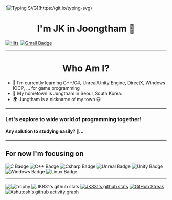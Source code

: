 [![Typing SVG](https://readme-typing-svg.herokuapp.com?color=%2300F706&size=30&duration=2500&vCenter=true&lines=Welcome+to+my+github!)](https://git.io/typing-svg)
# <center>I'm JK in Joongtham 👋</center>
[![Hits](https://hits.seeyoufarm.com/api/count/incr/badge.svg?url=https%3A%2F%2Fgithub.com%2Fgjbae1212%2Fhit-counter&count_bg=%233FD1FF&title_bg=%23FF9744&icon=&icon_color=%2399FF3A&title=hits&edge_flat=false)](https://github.com/JK831)
[![Gmail Badge](https://img.shields.io/badge/Gmail-D14836?style=flat&logo=Gmail&logoColor=white)](mailto:rhe9788@gmail.com)
<hr>

# <center>Who Am I?</center>
- 🌱 I’m currently learning C++/C#, Unreal/Unity Engine, DirectX, Windows IOCP, ... for game programming
- 🚅 My hometown is Jungtham in Seoul, South Korea.
- 🌍 Jungtham is a nickname of my town 😃
<hr>

### Let's explore to wide world of programming together!
#### Any solution to studying easily? 🤔...
<hr>

## For now I'm focusing on
![C Badge](https://img.shields.io/badge/C-A8B9CC?style=flat&logo=C&logoColor=000000)
![C++ Badge](https://img.shields.io/badge/C++-00599C?style=flat&logo=cplusplus&logoColor=FFFFFF)
![Csharp Badge](https://img.shields.io/badge/-C%23%20-239120?style=flat&logo=C%20Sharp&logoColor=FFFFFF)
![Unreal Badge](https://img.shields.io/badge/Unreal-0E1128?style=flat&logo=UnrealEngine&logoColor=FFFFFF)
![Unity Badge](https://img.shields.io/badge/Unity-black?style=flat&logo=Unity&logoColor=FFFFFF)
![Windows Badge](https://img.shields.io/badge/Windows-white?style=flat&logo=windows&logoColor=0078D6)
![Linux Badge](https://img.shields.io/badge/Linux-white?style=flat&logo=linux&logoColor=FCC624)
<hr>



![trophy](https://github-profile-trophy.vercel.app/?username=JK831)
![JK831's github stats](https://github-readme-stats.vercel.app/api?username=JK831&show_icons=true&theme=dark)
[![JK831's github stats](https://github-readme-stats.vercel.app/api/top-langs/?username=JK831&show_icons=true&hide_border=true&title_color=00EEFF&text_color=FFFFFF&bg_color=000000&icon_color=004386&layout=compact)](https://github.com/JK831)
<img align='left' src="http://mazassumnida.wtf/api/v2/generate_badge?boj=rhe9788">
[![GitHub Streak](https://github-readme-streak-stats.herokuapp.com/?user=JK831&theme=dark)](https://git.io/streak-stats)
[![Ashutosh's github activity graph](https://activity-graph.herokuapp.com/graph?username=JK831&theme=react-dark)](https://github.com/ashutosh00710/github-readme-activity-graph)

<!--
**JK831/JK831** is a ✨ _special_ ✨ repository because its `README.md` (this file) appears on your GitHub profile.

Here are some ideas to get you started:

- 🔭 I’m currently working on ...
- 🌱 I’m currently learning ...
- 👯 I’m looking to collaborate on ...
- 🤔 I’m looking for help with ...
- 💬 Ask me about ...
- 📫 How to reach me: ...
- 😄 Pronouns: ...
- ⚡ Fun fact: ...
-->
